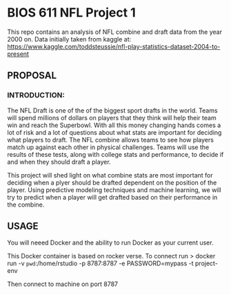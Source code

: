 BIOS 611 NFL Project 1
======================

This repo contains an analysis of NFL combine and draft data from the year 2000 on. Data initially taken from kaggle at: https://www.kaggle.com/toddsteussie/nfl-play-statistics-dataset-2004-to-present

PROPOSAL
--------

### INTRODUCTION:
  
  The NFL Draft is one of the of the biggest sport drafts in the world. Teams will spend millions of dollars on players that they think will help their team win and reach the Superbowl. With all this money changing hands comes a lot of risk and a lot of questions about what stats are important for deciding what players to draft. The NFL combine allows teams to see how players match up against each other in physical challenges. Teams will use the results of these tests, along with college stats and performance, to decide if and when they should draft a player. 
  
  This project will shed light on what combine stats are most important for deciding when a plyer should be drafted dependent on the position of the player. Using predictive modeling techniques and machine learning, we will try to predict when a player will get drafted based on their performance in the combine. 




USAGE
-----
You will neeed Docker and the ability to run Docker as your current user. 

This Docker container is based on rocker verse. To connect run
    > docker run -v `pwd`:/home/rstudio -p 8787:8787 -e PASSWORD=mypass -t project-env
    
Then connect to machine on port 8787